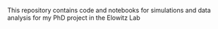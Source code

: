 This repository contains code and notebooks for simulations and data analysis for my PhD project in the Elowitz Lab
